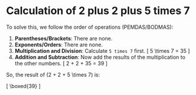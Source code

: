 # Calculation of 2 plus 2 plus 5 times 7

To solve this, we follow the order of operations (PEMDAS/BODMAS):

1. **Parentheses/Brackets**: There are none.
2. **Exponents/Orders**: There are none.
3. **Multiplication and Division**: Calculate `5 times 7` first.
   \[
   5 \times 7 = 35
   \]
4. **Addition and Subtraction**: Now add the results of the multiplication to the other numbers.
   \[
   2 + 2 + 35 = 39
   \]

So, the result of \(2 + 2 + 5 \times 7\) is:

\[
\boxed{39}
\]

